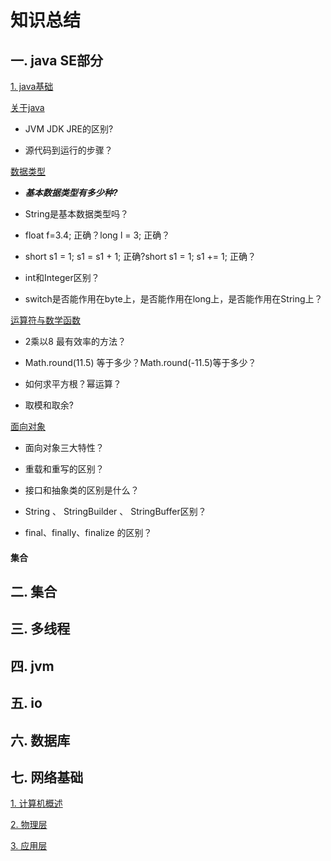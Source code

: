 # 知识总结

## 一. java SE部分

[1. java基础](/Knowledge/java基础/0、java基础.md)

[关于java](/Knowledge/java基础/1、关于java.md)

- JVM JDK JRE的区别?

- 源代码到运行的步骤？

[数据类型](/Knowledge/java基础/2、数据类型.md)


- ***基本数据类型有多少种?***


- String是基本数据类型吗？


- float f=3.4; 正确？long l = 3; 正确？


- short s1 = 1; s1 = s1 + 1; 正确?short s1 = 1; s1 += 1; 正确？
	

- int和Integer区别？


- switch是否能作用在byte上，是否能作用在long上，是否能作用在String上？

[运算符与数学函数](/Knowledge/java基础/3、运算符与数学函数.md)


- 2乘以8 最有效率的方法？


- Math.round(11.5) 等于多少？Math.round(-11.5)等于多少？


- 如何求平方根？幂运算？


- 取模和取余?

[面向对象](/Knowledge/java基础/4、面向对象.md)

- 面向对象三大特性？

- 重载和重写的区别？

- 接口和抽象类的区别是什么？

- String 、 StringBuilder 、 StringBuffer区别？

- final、finally、finalize 的区别？

#### 集合

## 二. 集合

## 三. 多线程

## 四. jvm

## 五. io

## 六. 数据库

## 七. 网络基础

[1. 计算机概述](/Knowledge/计算机网络/计算机概述.md)

[2. 物理层](/Knowledge/计算机网络/传输层.md)

[3. 应用层](/Knowledge/计算机网络/应用层.md)

